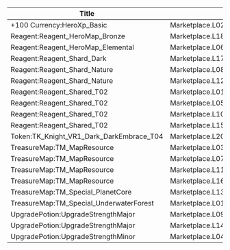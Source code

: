 | Title | Dev Name | Quantity | Currency |  Price |
| ----- | -------- | -------- | -------- |  ----- |
| +100 Currency:HeroXp_Basic | Marketplace.L02.Page02.XP.02 | 100000 | Currency:Gold | 200 |
| Reagent:Reagent_HeroMap_Bronze | Marketplace.L18.Page02.Hero.05 | 1 | Currency:Gold | 300000 |
| Reagent:Reagent_HeroMap_Elemental | Marketplace.L06.Page02.Token.10 | 6 | Currency:Gold | 35000 |
| Reagent:Reagent_Shard_Dark | Marketplace.L17.Page02.Shard.16 | 2 | Currency:Gold | 300000 |
| Reagent:Reagent_Shard_Nature | Marketplace.L08.Page02.Free.48 | 1 | Currency:Gold | 0 |
| Reagent:Reagent_Shard_Nature | Marketplace.L12.Page02.Reagent.19 | 2 | Gems | 200 |
| Reagent:Reagent_Shared_T02 | Marketplace.L01.Page02.Free.14 | 10 | Currency:Gold | 0 |
| Reagent:Reagent_Shared_T02 | Marketplace.L05.Page02.PowerSource.02 | 10 | Currency:Gold | 2500 |
| Reagent:Reagent_Shared_T02 | Marketplace.L10.Page02.PowerSource.05 | 15 | Currency:Gold | 2500 |
| Reagent:Reagent_Shared_T02 | Marketplace.L15.Page02.PowerSource.08 | 20 | Currency:Gold | 2500 |
| Token:TK_Knight_VR1_Dark_DarkEmbrace_T04 | Marketplace.L20.Page02.Free.87 | 3 | Currency:Gold | 0 |
| TreasureMap:TM_MapResource | Marketplace.L03.Page02.MapFragments.02 | 3 | Currency:Gold | 20000 |
| TreasureMap:TM_MapResource | Marketplace.L07.Page02.MapFragments.07 | 7 | Gems | 10 |
| TreasureMap:TM_MapResource | Marketplace.L11.Page02.TreasureMap.02 | 7 | Currency:Gold | 20000 |
| TreasureMap:TM_MapResource | Marketplace.L16.Page02.TreasureMap.05 | 10 | Currency:Gold | 20000 |
| TreasureMap:TM_Special_PlanetCore | Marketplace.L13.Page02.MapsMisc.20 | 1 | Currency:Gold | 500000 |
| TreasureMap:TM_Special_UnderwaterForest | Marketplace.L01.Page2.VIP5.FreeBonus.46 | 1 | Currency:Gold | 0 |
| UpgradePotion:UpgradeStrengthMajor | Marketplace.L09.Page02.MajorElixir.07 | 4 | Currency:Gold | 50000 |
| UpgradePotion:UpgradeStrengthMajor | Marketplace.L14.Page02.ElixirAll.09 | 3 | Currency:Gold | 50000 |
| UpgradePotion:UpgradeStrengthMinor | Marketplace.L04.Page02.MinorElixir.07 | 4 | Currency:Gold | 4000 |
